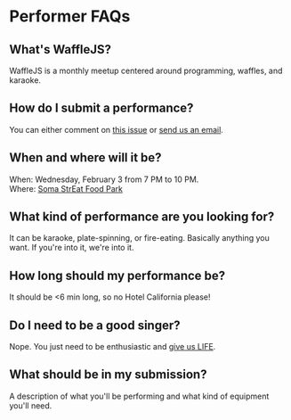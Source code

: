 Performer FAQs
==============
<title>· Performer FAQs</title>

What's WaffleJS?
----------------
WaffleJS is a monthly meetup centered around programming, waffles, and karaoke.

How do I submit a performance?
------------------------------
You can either comment on [this issue][1] or [send us an email](mailto:perform@wafflejs.com).

[1]: https://github.com/wafflejs/wafflejs.github.io/issues/110

When and where will it be?
--------------------------
When: Wednesday, February 3 from 7 PM to 10 PM.  
Where: [Soma StrEat Food Park][3]

[3]: https://goo.gl/maps/0gkOe

What kind of performance are you looking for?
---------------------------------------------
It can be karaoke, plate-spinning, or fire-eating. Basically anything you want. If you're into it, we're into it.

How long should my performance be?
----------------------------------
It should be <6 min long, so no Hotel California please!

Do I need to be a good singer?
------------------------------
Nope. You just need to be enthusiastic and [give us LIFE](https://ioneglobalgrind.files.wordpress.com/2014/05/yasss.gif?w=771&h=435).

What should be in my submission?
--------------------------------
A description of what you'll be performing and what kind of equipment you'll need.
